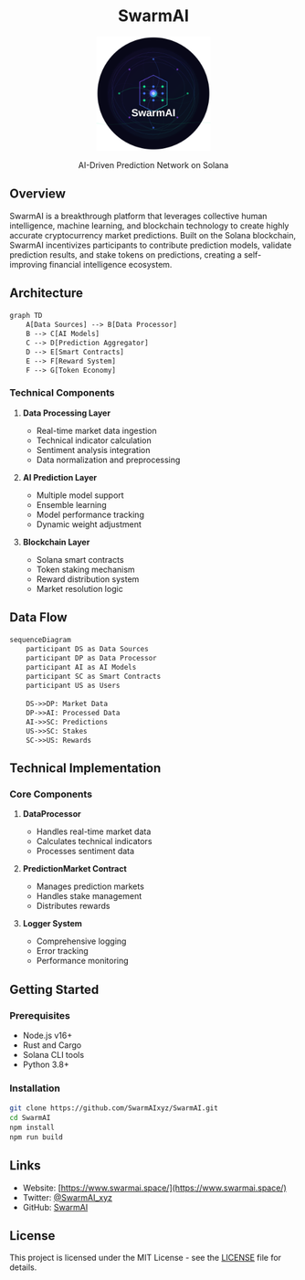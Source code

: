 <div align="center">
  <h1>SwarmAI</h1>
  
  <img src="https://raw.githubusercontent.com/SwarmAIxyz/SwarmAI/master/assets/logo.svg" alt="SwarmAI Logo" width="200" height="200">
  
  <p>AI-Driven Prediction Network on Solana</p>
</div>

## Overview

SwarmAI is a breakthrough platform that leverages collective human intelligence, machine learning, and blockchain technology to create highly accurate cryptocurrency market predictions. Built on the Solana blockchain, SwarmAI incentivizes participants to contribute prediction models, validate prediction results, and stake tokens on predictions, creating a self-improving financial intelligence ecosystem.

## Architecture

```mermaid
graph TD
    A[Data Sources] --> B[Data Processor]
    B --> C[AI Models]
    C --> D[Prediction Aggregator]
    D --> E[Smart Contracts]
    E --> F[Reward System]
    F --> G[Token Economy]
```

### Technical Components

1. **Data Processing Layer**
   - Real-time market data ingestion
   - Technical indicator calculation
   - Sentiment analysis integration
   - Data normalization and preprocessing

2. **AI Prediction Layer**
   - Multiple model support
   - Ensemble learning
   - Model performance tracking
   - Dynamic weight adjustment

3. **Blockchain Layer**
   - Solana smart contracts
   - Token staking mechanism
   - Reward distribution system
   - Market resolution logic

## Data Flow

```mermaid
sequenceDiagram
    participant DS as Data Sources
    participant DP as Data Processor
    participant AI as AI Models
    participant SC as Smart Contracts
    participant US as Users

    DS->>DP: Market Data
    DP->>AI: Processed Data
    AI->>SC: Predictions
    US->>SC: Stakes
    SC->>US: Rewards
```

## Technical Implementation

### Core Components

1. **DataProcessor**
   - Handles real-time market data
   - Calculates technical indicators
   - Processes sentiment data

2. **PredictionMarket Contract**
   - Manages prediction markets
   - Handles stake management
   - Distributes rewards

3. **Logger System**
   - Comprehensive logging
   - Error tracking
   - Performance monitoring

## Getting Started

### Prerequisites

- Node.js v16+
- Rust and Cargo
- Solana CLI tools
- Python 3.8+

### Installation

```bash
git clone https://github.com/SwarmAIxyz/SwarmAI.git
cd SwarmAI
npm install
npm run build
```

## Links

- Website: [https://www.swarmai.space/](https://www.swarmai.space/)
- Twitter: [@SwarmAI_xyz](https://x.com/SwarmAI_xyz)
- GitHub: [SwarmAI](https://github.com/SwarmAIxyz/SwarmAI)

## License

This project is licensed under the MIT License - see the [LICENSE](LICENSE) file for details. 